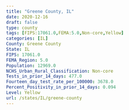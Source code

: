 ```yaml
---
title: "Greene County, IL"
date: 2020-12-16
draft: false
type: county
tags: [FIPS:17061.0,FEMA:5.0,Non-core,Yellow]
categories: [IL]
County: Greene County
State: IL
FIPS: 17061.0
FEMA_Region: 5.0
Population: 12969.0
NCHS_Urban_Rural_Classification: Non-core
Tests_in_prior_14_days: 477.0
Fourteen_day_test_rate_per_100000: 3678.0
Percent_Positivity_in_prior_14_days: 0.094
Level: Yellow
url: /states/IL/greene-county
---
```



